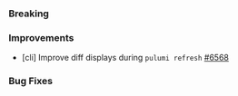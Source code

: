 ### Breaking


### Improvements

- [cli] Improve diff displays during `pulumi refresh`
  [#6568](https://github.com/pulumi/pulumi/pull/6568)

### Bug Fixes

